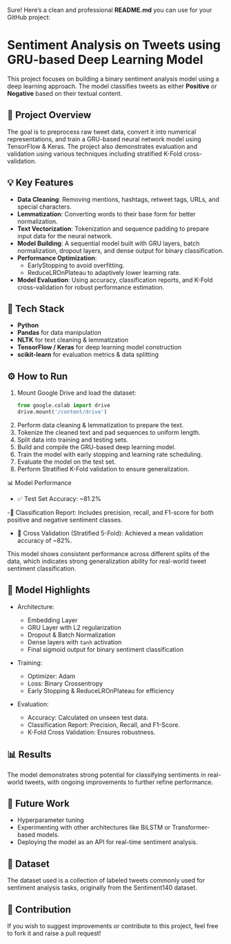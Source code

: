 Sure! Here’s a clean and professional **README.md** you can use for your GitHub project:


# Sentiment Analysis on Tweets using GRU-based Deep Learning Model

This project focuses on building a binary sentiment analysis model using a deep learning approach. The model classifies tweets as either **Positive** or **Negative** based on their textual content.


## 📌 Project Overview

The goal is to preprocess raw tweet data, convert it into numerical representations, and train a GRU-based neural network model using TensorFlow & Keras. The project also demonstrates evaluation and validation using various techniques including stratified K-Fold cross-validation.


## 💡 Key Features

- **Data Cleaning**: Removing mentions, hashtags, retweet tags, URLs, and special characters.
- **Lemmatization**: Converting words to their base form for better normalization.
- **Text Vectorization**: Tokenization and sequence padding to prepare input data for the neural network.
- **Model Building**: A sequential model built with GRU layers, batch normalization, dropout layers, and dense output for binary classification.
- **Performance Optimization**:
  - EarlyStopping to avoid overfitting.
  - ReduceLROnPlateau to adaptively lower learning rate.
- **Model Evaluation**: Using accuracy, classification reports, and K-Fold cross-validation for robust performance estimation.


## 🧠 Tech Stack

- **Python**
- **Pandas** for data manipulation
- **NLTK** for text cleaning & lemmatization
- **TensorFlow / Keras** for deep learning model construction
- **scikit-learn** for evaluation metrics & data splitting


## ⚙️ How to Run

1. Mount Google Drive and load the dataset:
   ```python
   from google.colab import drive
   drive.mount('/content/drive')
   ```
2. Perform data cleaning & lemmatization to prepare the text.
3. Tokenize the cleaned text and pad sequences to uniform length.
4. Split data into training and testing sets.
5. Build and compile the GRU-based deep learning model.
6. Train the model with early stopping and learning rate scheduling.
7. Evaluate the model on the test set.
8. Perform Stratified K-Fold validation to ensure generalization.

📊 Model Performance

 - ✅ Test Set Accuracy: ~81.2%

 -🧾 Classification Report: Includes precision, recall, and F1-score for both positive and negative sentiment classes.

 - 🔁 Cross Validation (Stratified 5-Fold): Achieved a mean validation accuracy of ~82%.

This model shows consistent performance across different splits of the data, which indicates strong generalization ability for real-world tweet sentiment classification.

## 💪 Model Highlights

- Architecture:
  - Embedding Layer
  - GRU Layer with L2 regularization
  - Dropout & Batch Normalization
  - Dense layers with `tanh` activation
  - Final sigmoid output for binary sentiment classification

- Training:
  - Optimizer: Adam
  - Loss: Binary Crossentropy
  - Early Stopping & ReduceLROnPlateau for efficiency

- Evaluation:
  - Accuracy: Calculated on unseen test data.
  - Classification Report: Precision, Recall, and F1-Score.
  - K-Fold Cross Validation: Ensures robustness.


## 📊 Results

The model demonstrates strong potential for classifying sentiments in real-world tweets, with ongoing improvements to further refine performance.


## 🚀 Future Work

- Hyperparameter tuning
- Experimenting with other architectures like BiLSTM or Transformer-based models.
- Deploying the model as an API for real-time sentiment analysis.


## 📁 Dataset

The dataset used is a collection of labeled tweets commonly used for sentiment analysis tasks, originally from the Sentiment140 dataset.


## 🤝 Contribution

If you wish to suggest improvements or contribute to this project, feel free to fork it and raise a pull request!
